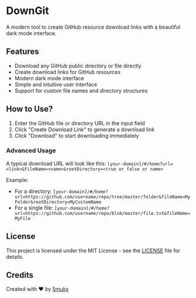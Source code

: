 # DownGit

A modern tool to create GitHub resource download links with a beautiful dark mode interface.

## Features

- Download any GitHub public directory or file directly
- Create download links for GitHub resources
- Modern dark mode interface
- Simple and intuitive user interface
- Support for custom file names and directory structures

## How to Use?

1. Enter the GitHub file or directory URL in the input field
2. Click "Create Download Link" to generate a download link
3. Click "Download" to start downloading immediately

### Advanced Usage

A typical download URL will look like this: `[your-domain]/#/home?url=<link>&fileName=<name>&rootDirectory=<true or false or name>`

Example:
- For a directory: `[your-domain]/#/home?url=https://github.com/username/repo/tree/master/folder&fileName=MyFolder&rootDirectory=MyCustomName`
- For a single file: `[your-domain]/#/home?url=https://github.com/username/repo/blob/master/file.txt&fileName=MyFile`

## License

This project is licensed under the MIT License - see the [LICENSE](LICENSE) file for details.

## Credits

Created with ❤️ by [5mukx](https://github.com/5mukx)
